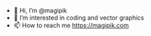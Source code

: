 - 👋 Hi, I’m @magipik
- 👀 I’m interested in coding and vector graphics
- 📫 How to reach me https://magipik.com

<!---
magipik/magipik is a ✨ special ✨ repository because its `README.md` (this file) appears on your GitHub profile.
You can click the Preview link to take a look at your changes.
--->
